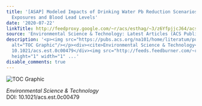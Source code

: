```yaml
---
title: '[ASAP] Modeled Impacts of Drinking Water Pb Reduction Scenarios on Children’s
  Exposures and Blood Lead Levels'
date: '2020-07-22'
linkTitle: http://feedproxy.google.com/~r/acs/esthag/~3/z6YfpjjcJ64/acs.est.0c00479
source: 'Environmental Science & Technology: Latest Articles (ACS Publications)'
description: '<p><img src="https://pubs.acs.org/na101/home/literatum/publisher/achs/journals/content/esthag/0/esthag.ahead-of-print/acs.est.0c00479/20200722/images/medium/es0c00479_0005.gif"
  alt="TOC Graphic"/></p><div><cite>Environmental Science & Technology</cite></div><div>DOI:
  10.1021/acs.est.0c00479</div><img src="http://feeds.feedburner.com/~r/acs/esthag/~4/z6YfpjjcJ64"
  height="1" width="1" ...'
disable_comments: true
---
```

<p><img src="https://pubs.acs.org/na101/home/literatum/publisher/achs/journals/content/esthag/0/esthag.ahead-of-print/acs.est.0c00479/20200722/images/medium/es0c00479_0005.gif" alt="TOC Graphic"/></p><div><cite>Environmental Science & Technology</cite></div><div>DOI: 10.1021/acs.est.0c00479</div><img src="http://feeds.feedburner.com/~r/acs/esthag/~4/z6YfpjjcJ64" height="1" width="1" ...